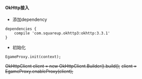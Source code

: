 #### OkHttp接入

- 添加dependency
```
dependencies {
    compile 'com.squareup.okhttp3:okhttp:3.3.1'
}
```

- 初始化
```
EgameProxy.init(context);
```
~~OkHttpClient client = new OkHttpClient.Builder().build();~~
~~client = EgameProxy.enableProxy(client);~~
